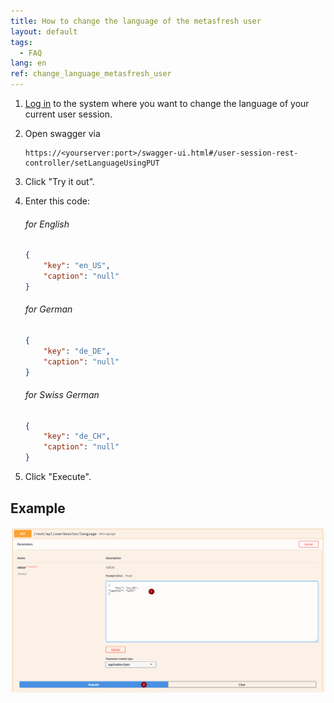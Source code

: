 ```yaml
---
title: How to change the language of the metasfresh user
layout: default
tags:
  - FAQ
lang: en
ref: change_language_metasfresh_user
---
```


1. [Log in](../../webui_collection/EN/Login) to the system where you want to change the language of your current user session.
1. Open swagger via
    ```
    https://<yourserver:port>/swagger-ui.html#/user-session-rest-controller/setLanguageUsingPUT
    ```

1. Click "Try it out".
1. Enter this code:

    ###### for English
    ```json
    {
        "key": "en_US",
        "caption": "null"
    }
    ```
    
    ###### for German
    ```json
    {
        "key": "de_DE",
        "caption": "null"
    }
    ```
    
    ###### for Swiss German
    ```json
    {
        "key": "de_CH",
        "caption": "null"
    }
    ```

1. Click "Execute".

## Example
![](assets/usersession_post.png)
